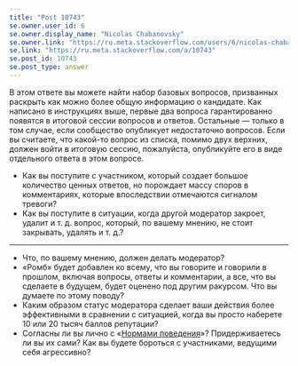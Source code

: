 ```yaml
---
title: "Post 10743"
se.owner.user_id: 6
se.owner.display_name: "Nicolas Chabanovsky"
se.owner.link: "https://ru.meta.stackoverflow.com/users/6/nicolas-chabanovsky"
se.link: "https://ru.meta.stackoverflow.com/a/10743"
se.post_id: 10743
se.post_type: answer
---
```

<p>В этом ответе вы можете найти набор базовых вопросов, призванных раскрыть как можно более общую информацию о кандидате. Как написано в инструкциях выше, первые два вопроса гарантированно появятся в итоговой сессии вопросов и ответов. Остальные — только в том случае, если сообщество опубликует недостаточно вопросов. Если вы считаете, что какой-то вопрос из списка, помимо двух верхних, должен войти в итоговую сессию, пожалуйста, опубликуйте его в виде отдельного ответа в этом вопросе.</p>
<ul>
<li>Как вы поступите с участником, который создает большое количество ценных ответов, но порождает массу споров в комментариях, которые впоследствии отмечаются сигналом тревоги?</li>
<li>Как вы поступите в ситуации, когда другой модератор закроет, удалит и т. д. вопрос, который, по вашему мнению, не стоит закрывать, удалять и т. д.?</li>
</ul>
<hr />
<ul>
<li>Что, по вашему мнению, должен делать модератор?</li>
<li>«Ромб» будет добавлен ко всему, что вы говорите и говорили в прошлом, включая вопросы, ответы и комментарии, а все, что вы сделаете в будущем, будет оценено под другим ракурсом. Что вы думаете по этому поводу?</li>
<li>Каким образом статус модератора сделает ваши действия более эффективными в сравнении с ситуацией, когда вы просто наберете 10 или 20 тысяч баллов репутации?</li>
<li>Согласны ли вы лично с «<a href="/conduct">Нормами поведения</a>»? Придерживаетесь ли вы их сами? Как вы будете бороться с участниками, ведущими себя агрессивно?</li>
</ul>

